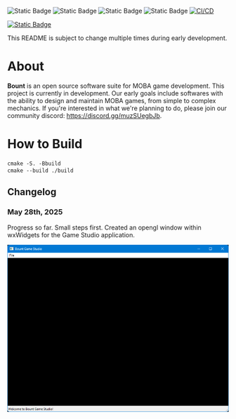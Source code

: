 ![Static Badge](https://img.shields.io/badge/C%2B%2B-23-blue)
![Static Badge](https://img.shields.io/badge/CMake->=4.0-yellow)
![Static Badge](https://img.shields.io/badge/Docs-PDF-red)
![Static Badge](https://img.shields.io/badge/Docs-HTML-orange)
[![CI/CD](https://github.com/Softloq/Bount/actions/workflows/ci.yml/badge.svg)](https://github.com/Softloq/Bount/actions/workflows/ci.yml)

[![Static Badge](https://img.shields.io/badge/Community%20Discord-000000?logo=discord)](https://discord.gg/muzSUegbJb)

This README is subject to change multiple times during early development.

# About
**Bount** is an open source software suite for MOBA game development.
This project is currently in development. Our early goals include softwares with the ability to design and maintain MOBA games, from simple to complex mechanics. If you're interested in what we're planning to do, please join our community discord: https://discord.gg/muzSUegbJb.

# How to Build
```
cmake -S. -Bbuild
cmake --build ./build
```

## Changelog
### May 28th, 2025
Progress so far. Small steps first. Created an opengl window within wxWidgets for the Game Studio application.

![My Image](misc/screenshot.png)
